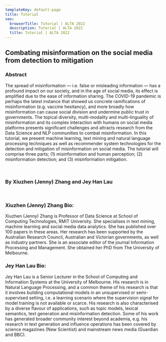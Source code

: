 ```yaml
---
templateKey: default-page
title: Tutorial
seo:
  browserTitle: Tutorial | ALTA 2022
  description: Tutorial | ALTA 2022
  title: Tutorial | ALTA 2022
---
```


## Combating misinformation on the social media from detection to mitigation


### Abstract

The spread of misinformation — i.e. false or misleading information — has a profound impact on our society, and in the age of social media, its effect is amplified due to the ease of information sharing. The COVID-19 pandemic is perhaps the latest instance that showed us concrete ramifications of misinformation (e.g. vaccine hesitancy), and more broadly how misinformation can cause social division and undermine public trust in governments. The topical diversity, multi-modality and multi-linguality of misinformation and its complex interaction with humans on social media platforms presents significant challenges and attracts research from the Data Science and NLP communities to combat misinformation. In this tutorial, we present machine learning, text mining and natural language processing techniques as well as recommender system technologies for the detection and mitigation of misinformation on social media. The tutorial will comprise three parts; (1) misinformation and human perception; (2) misinformation detection; and (3) misinformation mitigation.

<br>

### By Xiuzhen (Jenny) Zhang and Jey Han Lau

<br>

### Xiuzhen (Jenny) Zhang Bio:

Xiuzhen (Jenny) Zhang is Professor of Data Science at School of Computing Technologies,  RMIT University. She specialises in text mining, machine learning and social media data analytics. She has published over 100 papers in these areas. Her research has been supported by the Australian Research Council, Australian and Victorian governments,  as well as industry partners. She is an associate editor of the journal Information Processing and Management. She obtained her PhD from The University of Melbourne.

### Jey Han Lau Bio:

Jey Han Lau is a Senior Lecturer in the School of Computing and Information Systems at the University of Melbourne. His research is in Natural Language Processing, and a common theme of his research is that it involves building computational models in an unsupervised or semi-supervised setting, i.e. a learning scenario where the supervision signal for model training is not available or scarce.  His research is also characterised by a diverse flavour of applications, such as topic models, lexical semantics, text generation and misinformation detection. Some of his work has generated broader community interest beyond academia, e.g. his research in text generation and influence operations has been covered by science magazines (New Scientist) and mainstream news media (Guardian and BBC).


